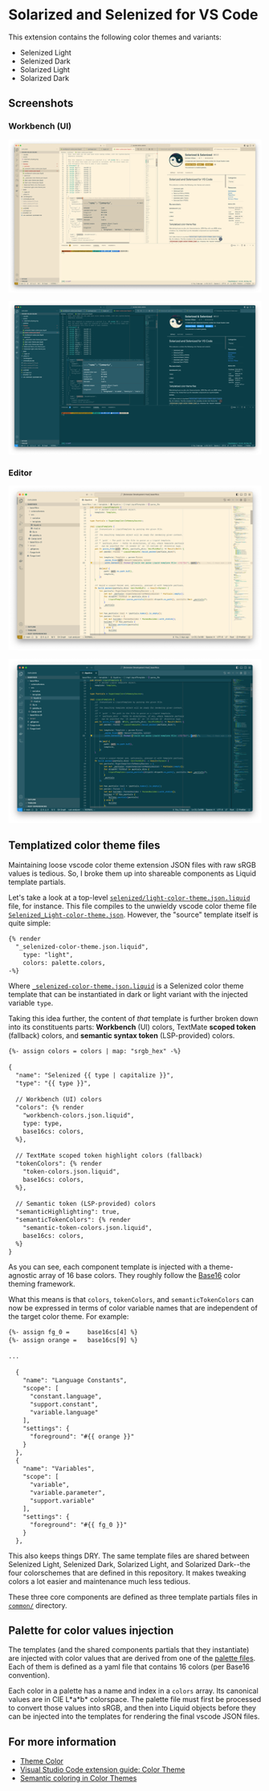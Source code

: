 # Solarized and Selenized for VS Code

This extension contains the following color themes and variants:

* Selenized Light
* Selenized Dark
* Solarized Light
* Solarized Dark

## Screenshots

### Workbench (UI)

![Selenized Light workbench screenshot](assets/screenshot-workbench-selenized-light.png "Selenized Light workbench")

![Selenized Dark workbench screenshot](assets/screenshot-workbench-selenized-dark.png "Selenized Dark workbench")

### Editor

![Selenized Light editor screenshot](assets/screenshot-editor-selenized-light.png "Selenized Light editor")

![Selenized Dark editor screenshot](assets/screenshot-editor-selenized-dark.png "Selenized Dark editor")

## Templatized color theme files

Maintaining loose vscode color theme extension JSON files with raw sRGB values
is tedious. So, I broke them up into shareable components as Liquid template
partials.

Let's take a look at a top-level [`selenized/light-color-theme.json.liquid`][1]
file, for instance. This file compiles to the unwieldy vscode color theme file
[`Selenized_Light-color-theme.json`][2]. However, the "source" template itself
is quite simple:

```liquid
{% render
  "_selenized-color-theme.json.liquid",
    type: "light",
    colors: palette.colors,
-%}
```

Where [`_selenized-color-theme.json.liquid`][3] is a Selenized color theme
template that can be instantiated in dark or light variant with the injected
variable `type`.

Taking this idea further, the content of *that* template is further broken down
into its constituents parts: **Workbench** (UI) colors, TextMate
**scoped token** (fallback) colors, and **semantic syntax token** (LSP-provided)
colors.

```liquid
{%- assign colors = colors | map: "srgb_hex" -%}

{
  "name": "Selenized {{ type | capitalize }}",
  "type": "{{ type }}",

  // Workbench (UI) colors
  "colors": {% render
    "workbench-colors.json.liquid",
    type: type,
    base16cs: colors,
  %},

  // TextMate scoped token highlight colors (fallback)
  "tokenColors": {% render
    "token-colors.json.liquid",
    base16cs: colors,
  %},

  // Semantic token (LSP-provided) colors
  "semanticHighlighting": true,
  "semanticTokenColors": {% render
    "semantic-token-colors.json.liquid",
    base16cs: colors,
  %}
}
```

As you can see, each component template is injected with a theme-agnostic array
of 16 base colors. They roughly follow the [Base16][4] color theming framework.

What this means is that `colors`, `tokenColors`, and `semanticTokenColors` can
now be expressed in terms of color variable names that are independent of the
target color theme. For example:

```liquid
{%- assign fg_0 =     base16cs[4] %}
{%- assign orange =   base16cs[9] %}

...

  {
    "name": "Language Constants",
    "scope": [
      "constant.language",
      "support.constant",
      "variable.language"
    ],
    "settings": {
      "foreground": "#{{ orange }}"
    }
  },
  {
    "name": "Variables",
    "scope": [
      "variable",
      "variable.parameter",
      "support.variable"
    ],
    "settings": {
      "foreground": "#{{ fg_0 }}"
    }
  },
```

This also keeps things DRY. The same template files are shared between Selenized
Light, Selenized Dark, Solarized Light, and Solarized Dark--the four
colorschemes that are defined in this repository. It makes tweaking colors a
lot easier and maintenance much less tedious.

These three core components are defined as three template partials files in
[`common/`][5] directory.

## Palette for color values injection

The templates (and the shared components partials that they instantiate) are
injected with color values that are derived from one of the [palette files][6].
Each of them is defined as a yaml file that contains 16 colors (per Base16
convention).

Each color in a palette has a name and index in a `colors` array. Its canonical
values are in CIE L\*a\*b\* colorspace. The palette file must first be processed
to convert those values into sRGB, and then into Liquid objects before they can
be injected into the templates for rendering the final vscode JSON files.

## For more information

* [Theme Color][7]
* [Visual Studio Code extension guide: Color Theme][8]
* [Semantic coloring in Color Themes][9]

[1]: themes/selenized/light-color-theme.json.liquid
[2]: themes/Selenized_Light-color-theme.json
[3]: themes/selenized/_selenized-color-theme.json.liquid
[4]: https://github.com/chriskempson/base16/blob/main/styling.md
[5]: themes/common
[6]: palettes
[7]: https://code.visualstudio.com/api/references/theme-color
[8]: https://code.visualstudio.com/api/extension-guides/color-theme
[9]: https://code.visualstudio.com/api/language-extensions/semantic-highlight-guide#semantic-coloring-in-color-themes
